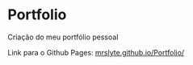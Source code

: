 # Portfolio
Criação do meu portfólio pessoal

Link para o Github Pages: <a href="mrslyte.github.io/Portfolio/">mrslyte.github.io/Portfolio/</a>